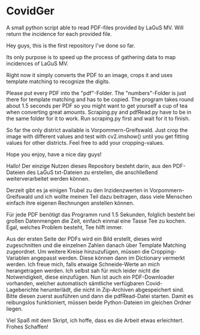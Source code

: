 # CovidGer
A small python script able to read PDF-files provided by LaGuS MV. Will return the incidence for each provided file. 


Hey guys, this is the first repository I've done so far. 

Its only purpose is to speed up the process of gathering data to map incidences of LaGuS MV. 


Right now it simply converts the PDF to an image, crops it and uses template matching to recognize the digits. 

Please put every PDF into the "pdf"-Folder. The "numbers"-Folder is just there for template matching and has to be copied.
The program takes round about 1.5 seconds per PDF so you might want to get yourself a cup of tea when converting great amounts.
Scraping.py and pdfRead.py have to be in the same folder for it to work. Run scraping.py first and wait for it to finish.

So far the only district available is Vorpommern-Greifswald. Just crop the image with different values and test with cv2.imshow() until you get fitting values for other districts. Feel free to add your cropping-values. 

Hope you enjoy, have a nice day guys!





Hallo!
Der einzige Nutzen dieses Repository besteht darin, aus den PDF-Dateien des LaGuS txt-Dateien zu erstellen, die anschließend weiterverarbeitet werden können.

Derzeit gibt es ja einigen Trubel zu den Inzidenzwerten in Vorpommern-Greifswald und ich wollte meinen Teil dazu beitragen, dass viele Menschen einfach ihre eigenen 
Rechnungen anstellen können. 

Für jede PDF benötigt das Programm rund 1.5 Sekunden, folglich besteht bei großen Datenmengen die Zeit, einfach einmal eine Tasse Tee zu kochen.
Egal, welches Problem besteht, Tee hilft immer.

Aus der ersten Seite der PDFs wird ein Bild erstellt, dieses wird zugeschnitten und die einzelnen Zahlen danach über Template Matching zugeordnet. Um weitere Kreise hinzuzufügen, müssen die Cropping-Variablen angepasst werden. Diese können dann im Dictionary vermerkt werden. Ich freue mich, falls etwaige Schneide-Werte an mich herangetragen werden. 
Ich selbst sah für mich leider nicht die Notwendigkeit, diese einzufügen.
Nun ist auch ein PDF-Downloader vorhanden, welcher automatisch sämtliche verfügbaren Covid-Lageberichte herunterlädt, die nicht in Zip-Archiven abgespeichert sind. Bitte diesen zuerst ausführen und dann die pdfRead-Datei starten. Damit es reibungslos funktioniert, müssen beide Python-Dateien im gleichen Ordner liegen.

Viel Spaß mit dem Skript, ich hoffe, dass es die Arbeit etwas erleichtert.
Frohes Schaffen!

